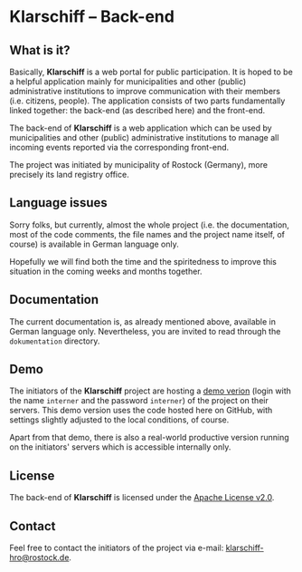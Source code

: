 # Klarschiff – Back-end


## What is it?

Basically, **Klarschiff** is a web portal for public participation. It is hoped to be a helpful application mainly for municipalities and other (public) administrative institutions to improve communication with their members (i.e. citizens, people). The application consists of two parts fundamentally linked together: the back-end (as described here) and the front-end.

The back-end of **Klarschiff** is a web application which can be used by municipalities and other (public) administrative institutions to manage all incoming events reported via the corresponding front-end.

The project was initiated by municipality of Rostock (Germany), more precisely its land registry office.


## Language issues

Sorry folks, but currently, almost the whole project (i.e. the documentation, most of the code comments, the file names and the project name itself, of course) is available in German language only.

Hopefully we will find both the time and the spiritedness to improve this situation in the coming weeks and months together.


## Documentation

The current documentation is, as already mentioned above, available in German language only. Nevertheless, you are invited to read through the `dokumentation` directory.


## Demo

The initiators of the **Klarschiff** project are hosting a [demo verion](http://demo.klarschiff-hro.de/backend) (login with the name `interner` and the password `interner`) of the project on their servers. This demo version uses the code hosted here on GitHub, with settings slightly adjusted to the local conditions, of course.

Apart from that demo, there is also a real-world productive version running on the initiators' servers which is accessible internally only.


## License

The back-end of **Klarschiff** is licensed under the [Apache License v2.0](http://www.apache.org/licenses/LICENSE-2.0.html).


## Contact

Feel free to contact the initiators of the project via e-mail: <klarschiff-hro@rostock.de>.
